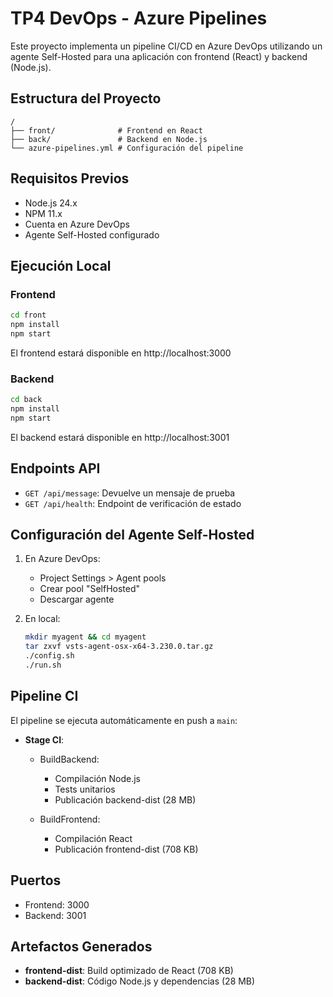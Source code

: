 # TP4 DevOps - Azure Pipelines

Este proyecto implementa un pipeline CI/CD en Azure DevOps utilizando un agente Self-Hosted para una aplicación con frontend (React) y backend (Node.js).

## Estructura del Proyecto

```
/
├── front/              # Frontend en React
├── back/               # Backend en Node.js
└── azure-pipelines.yml # Configuración del pipeline
```

## Requisitos Previos

- Node.js 24.x
- NPM 11.x
- Cuenta en Azure DevOps
- Agente Self-Hosted configurado

## Ejecución Local

### Frontend

```bash
cd front
npm install
npm start
```

El frontend estará disponible en http://localhost:3000

### Backend

```bash
cd back
npm install
npm start
```

El backend estará disponible en http://localhost:3001

## Endpoints API

- `GET /api/message`: Devuelve un mensaje de prueba
- `GET /api/health`: Endpoint de verificación de estado

## Configuración del Agente Self-Hosted

1. En Azure DevOps:
   - Project Settings > Agent pools
   - Crear pool "SelfHosted"
   - Descargar agente

2. En local:
   ```bash
   mkdir myagent && cd myagent
   tar zxvf vsts-agent-osx-x64-3.230.0.tar.gz
   ./config.sh
   ./run.sh
   ```

## Pipeline CI

El pipeline se ejecuta automáticamente en push a `main`:

- **Stage CI**:
  - BuildBackend:
    - Compilación Node.js
    - Tests unitarios
    - Publicación backend-dist (28 MB)
  
  - BuildFrontend:
    - Compilación React
    - Publicación frontend-dist (708 KB)

## Puertos

- Frontend: 3000
- Backend: 3001

## Artefactos Generados

- **frontend-dist**: Build optimizado de React (708 KB)
- **backend-dist**: Código Node.js y dependencias (28 MB)

